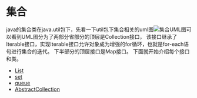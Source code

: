 # 集合


java的集合类在java.util包下，先看一下util包下集合相关的uml图![集合UML图][collections]可以看到UML图分为了两部分省部分的顶层是Collection接口，
该接口继承了Iterable接口，实现Iterable接口允许对象成为增强的for循环，也就是for-each语句进行集合的迭代。 下半部分的顶层接口是Map接口。
下面就开始介绍每个接口和类。

* [List](https://github.com/TransientWang/KnowledgeBase/blob/master/base/collections/list.md)
* [set](https://github.com/TransientWang/KnowledgeBase/blob/master/base)
* [queue](https://github.com/TransientWang/KnowledgeBase/blob/master/base)
* [AbstractCollection](https://github.com/TransientWang/KnowledgeBase/blob/master/base/collections/AbstractCollection.markdown)



[collections]: https://github.com/TransientWang/KnowledgeBase/blob/master/picture/collections.png "集合类UML图" 